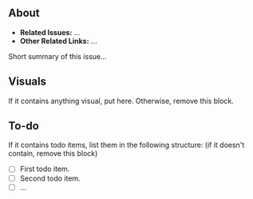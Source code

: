 ## About

* **Related Issues:** ...
* **Other Related Links:** ...

Short summary of this issue...

## Visuals

If it contains anything visual, put here. Otherwise, remove this block.

## To-do

If it contains todo items, list them in the following structure: (if it doesn't contain, remove this block)

- [ ] First todo item.
- [ ] Second todo item.
- [ ] ...
